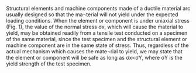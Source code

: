 Structural elements and machine components made of a ductile material arc usually designed so that the ma¬terial will not yield under the expected loading conditions. When the element or component is under uniaxial stress (Fig. 1), the value of the normal stress σx, which will cause the material to yield, may be obtained readily from a tensile test conducted on a specimen of the same material, since the test specimen and the structural element or machine component are in the same state of stress. Thus, regardless of the actual mechanism which causes the mate¬rial to yield, we may state that the element or component will be safe as long as σx<σY, where σY is the yield strength of the test specimen.
